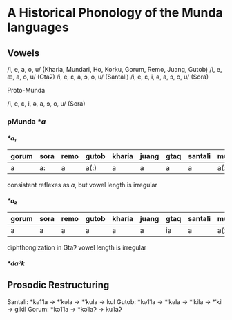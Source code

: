 # A Historical Phonology of the Munda languages

## Vowels

/i, e, a, o, u/ (Kharia, Mundari, Ho, Korku, Gorum, Remo, Juang, Gutob)
/i, e, æ, a, o, u/ (Gtaʔ)
/i, e, ɛ, a, ɔ, o, u/ (Santali)
/i, e, ɛ, ɨ, ə, a, ɔ, o, u/ (Sora)

Proto-Munda

/i, e, ɛ, ɨ, ə, a, ɔ, o, u/ (Sora)


### pMunda _*a_

#### _*a₁_

|gorum|sora|remo|gutob|kharia|juang|gtaq|santali|mundari|ho|korwa|korku|
|-----|----|----|-----|------|-----|----|-------|-------|--|-----|-----|
|a|a:|a|a(:)|a|a|a|a|a(:)|a|a(:)|a(:)|

consistent reflexes as _a_, but vowel length is irregular

#### _*a₂_

|gorum|sora|remo|gutob|kharia|juang|gtaq|santali|mundari|ho|korwa|korku|
|-----|----|----|-----|------|-----|----|-------|-------|--|-----|-----|
|a|a|a|a|a|a|ia|a|a(:)|a(:)|a(:)|a|

diphthongization in Gtaʔ vowel length is irregular

##### _*daˀk_

## Prosodic Restructuring

Santali:    *kə1ˈla →   *ˈkəla →    *ˈkula →            kul
Gutob:      *kə1ˈla →   *ˈkəla →    *ˈkila →    *ˈkil → gikil
Gorum:      *kə1ˈla →   *kəˈlaʔ →                       kuˈlaʔ
